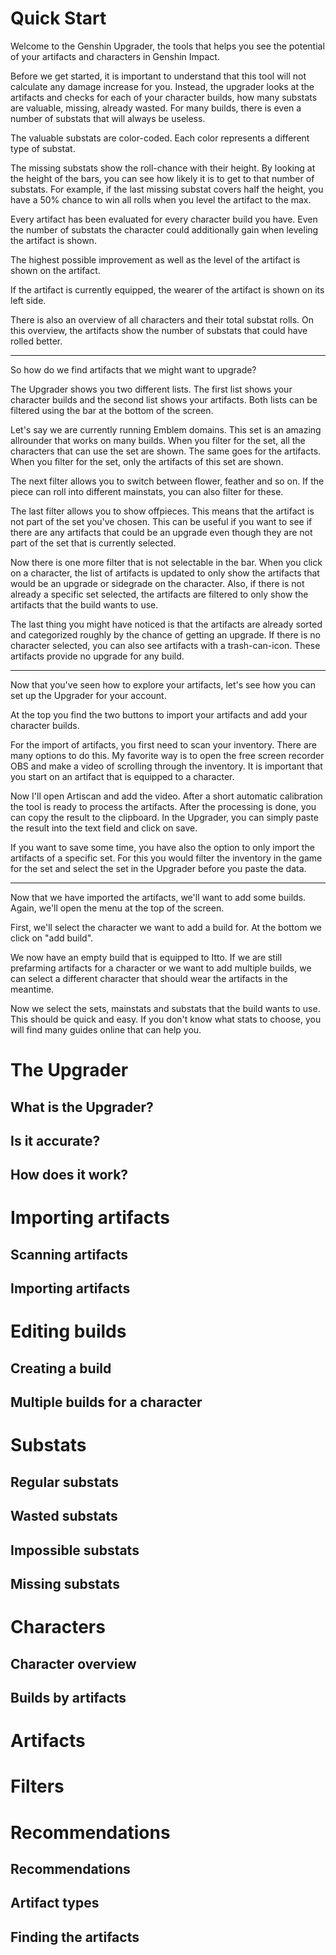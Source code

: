 # Quick Start

Welcome to the Genshin Upgrader, the tools that helps you see the potential of your artifacts and characters in Genshin Impact.

Before we get started, it is important to understand that this tool will not calculate any damage increase for you. Instead, the upgrader looks at the artifacts and checks for each of your character builds, how many substats are valuable, missing, already wasted. For many builds, there is even a number of substats that will always be useless.

The valuable substats are color-coded. Each color represents a different type of substat.

The missing substats show the roll-chance with their height. By looking at the height of the bars, you can see how likely it is to get to that number of substats. For example, if the last missing substat covers half the height, you have a 50% chance to win all rolls when you level the artifact to the max.

Every artifact has been evaluated for every character build you have. Even the number of substats the character could additionally gain when leveling the artifact is shown. 

The highest possible improvement as well as the level of the artifact is shown on the artifact.

If the artifact is currently equipped, the wearer of the artifact is shown on its left side.

There is also an overview of all characters and their total substat rolls. On this overview, the artifacts show the number of substats that could have rolled better.

---

So how do we find artifacts that we might want to upgrade?

The Upgrader shows you two different lists. The first list shows your character builds and the second list shows your artifacts. Both lists can be filtered using the bar at the bottom of the screen.

Let's say we are currently running Emblem domains. This set is an amazing allrounder that works on many builds. When you filter for the set, all the characters that can use the set are shown. The same goes for the artifacts. When you filter for the set, only the artifacts of this set are shown.

The next filter allows you to switch between flower, feather and so on. If the piece can roll into different mainstats, you can also filter for these.

The last filter allows you to show offpieces. This means that the artifact is not part of the set you've chosen. This can be useful if you want to see if there are any artifacts that could be an upgrade even though they are not part of the set that is currently selected.

Now there is one more filter that is not selectable in the bar. When you click on a character, the list of artifacts is updated to only show the artifacts that would be an upgrade or sidegrade on the character. Also, if there is not already a specific set selected, the artifacts are filtered to only show the artifacts that the build wants to use.

The last thing you might have noticed is that the artifacts are already sorted and categorized roughly by the chance of getting an upgrade. If there is no character selected, you can also see artifacts with a trash-can-icon. These artifacts provide no upgrade for any build.

---

Now that you've seen how to explore your artifacts, let's see how you can set up the Upgrader for your account.

At the top you find the two buttons to import your artifacts and add your character builds. 

For the import of artifacts, you first need to scan your inventory. There are many options to do this. My favorite way is to open the free screen recorder OBS and make a video of scrolling through the inventory. It is important that you start on an artifact that is equipped to a character.

Now I'll open Artiscan and add the video. After a short automatic calibration the tool is ready to process the artifacts. After the processing is done, you can copy the result to the clipboard. In the Upgrader, you can simply paste the result into the text field and click on save.

If you want to save some time, you have also the option to only import the artifacts of a specific set. For this you would filter the inventory in the game for the set and select the set in the Upgrader before you paste the data.

---

Now that we have imported the artifacts, we'll want to add some builds. Again, we'll open the menu at the top of the screen.

First, we'll select the character we want to add a build for. At the bottom we click on "add build".

We now have an empty build that is equipped to Itto. If we are still prefarming artifacts for a character or we want to add multiple builds, we can select a different character that should wear the artifacts in the meantime.

Now we select the sets, mainstats and substats that the build wants to use. This should be quick and easy. If you don't know what stats to choose, you will find many guides online that can help you.

# The Upgrader
## What is the Upgrader?
## Is it accurate?
## How does it work?

# Importing artifacts
## Scanning artifacts
## Importing artifacts

# Editing builds
## Creating a build
## Multiple builds for a character

# Substats
## Regular substats
## Wasted substats
## Impossible substats
## Missing substats

# Characters
## Character overview
## Builds by artifacts

# Artifacts

# Filters

# Recommendations
## Recommendations
## Artifact types
## Finding the artifacts

